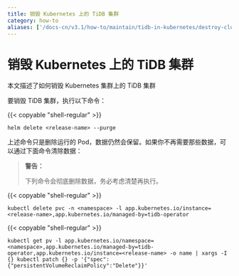 ```yaml
---
title: 销毁 Kubernetes 上的 TiDB 集群
category: how-to
aliases: ['/docs-cn/v3.1/how-to/maintain/tidb-in-kubernetes/destroy-cluster/']
---
```


# 销毁 Kubernetes 上的 TiDB 集群

本文描述了如何销毁 Kubernetes 集群上的 TiDB 集群

要销毁 TiDB 集群，执行以下命令：

{{< copyable "shell-regular" >}}

```shell
helm delete <release-name> --purge
```

上述命令只是删除运行的 Pod，数据仍然会保留。如果你不再需要那些数据，可以通过下面命令清除数据：

> **警告：**
>
> 下列命令会彻底删除数据，务必考虑清楚再执行。

{{< copyable "shell-regular" >}}

```shell
kubectl delete pvc -n <namespace> -l app.kubernetes.io/instance=<release-name>,app.kubernetes.io/managed-by=tidb-operator
```

{{< copyable "shell-regular" >}}

```shell
kubectl get pv -l app.kubernetes.io/namespace=<namespace>,app.kubernetes.io/managed-by=tidb-operator,app.kubernetes.io/instance=<release-name> -o name | xargs -I {} kubectl patch {} -p '{"spec":{"persistentVolumeReclaimPolicy":"Delete"}}'
```
